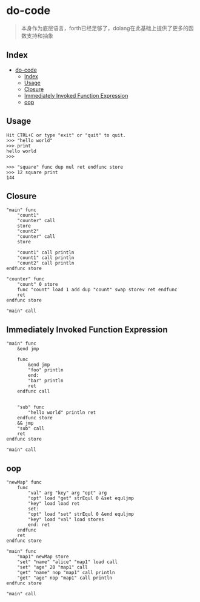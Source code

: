 # do-code
> 本身作为底层语言，forth已经足够了，dolang在此基础上提供了更多的函数支持和抽象

## Index
- [do-code](#do-code)
	- [Index](#index)
	- [Usage](#usage)
	- [Closure](#closure)
	- [Immediately Invoked Function Expression](#immediately-invoked-function-expression)
	- [oop](#oop)

## Usage
```
Hit CTRL+C or type "exit" or "quit" to quit.
>>> "hello world"
>>> print
hello world
>>>
```

```
>>> "square" func dup mul ret endfunc store
>>> 12 square print
144
```

## Closure
```
"main" func 
	"count1"
	"counter" call
	store
	"count2"
	"counter" call
	store

	"count1" call println
	"count1" call println
	"count2" call println
endfunc store

"counter" func
	"count" 0 store
	func "count" load 1 add dup "count" swap storev ret endfunc
	ret
endfunc store

"main" call
```

## Immediately Invoked Function Expression
```
"main" func
	&end jmp

	func
		&end jmp
		"foo" println
		end: 
		"bar" println
		ret
	endfunc call

	
	"sub" func 
		"hello world" println ret
	endfunc store
	&& jmp
	"sub" call
	ret
endfunc store

"main" call
```

## oop
```
"newMap" func 
	func 
		"val" arg "key" arg "opt" arg
		"opt" load "get" strEqul 0 &set equljmp
		"key" load load ret
		set:
		"opt" load "set" strEqul 0 &end equljmp
		"key" load "val" load stores
		end: ret
	endfunc
	ret 
endfunc store

"main" func
	"map1" newMap store
	"set" "name" "alice" "map1" load call
	"set" "age" 20 "map1" call
	"get" "name" nop "map1" call println
	"get" "age" nop "map1" call println
endfunc store

"main" call
```